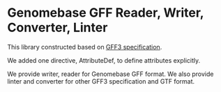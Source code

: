 # Genomebase GFF Reader, Writer, Converter, Linter

This library constructed based on [GFF3 specification](https://github.com/The-Sequence-Ontology/Specifications/blob/master/gff3.md).

We added one directive, AttributeDef, to define attributes explicitly.

We provide writer, reader for Genomebase GFF format.
We also provide linter and converter for other GFF3 specification and GTF format.
